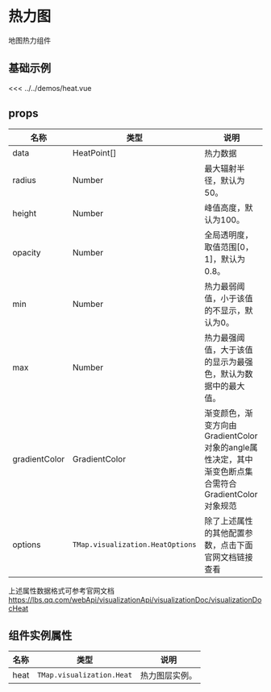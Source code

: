 # 热力图

地图热力组件


## 基础示例

<HeatDemo/>

<<< ../../demos/heat.vue

## props

| 名称            | 类型                         | 说明                                                 |
| --------------- | ---------------------------- | ---------------------------------------------------- |
| data         | HeatPoint[]                                       | 热力数据          |
| radius     | Number | 最大辐射半径，默认为50。 | 
| height | Number                        | 峰值高度，默认为100。   |
| opacity | Number                        | 全局透明度，取值范围[0，1]，默认为0.8。   |
| min | Number                        | 热力最弱阈值，小于该值的不显示，默认为0。   |
| max | Number                        | 热力最强阈值，大于该值的显示为最强色，默认为数据中的最大值。   |
| gradientColor | GradientColor | 渐变颜色，渐变方向由GradientColor对象的angle属性决定，其中渐变色断点集合需符合GradientColor对象规范   |
| options   | `TMap.visualization.HeatOptions` |  除了上述属性的其他配置参数，点击下面官网文档链接查看             

上述属性数据格式可参考官网文档 https://lbs.qq.com/webApi/visualizationApi/visualizationDoc/visualizationDocHeat

## 组件实例属性

| 名称            | 类型                         | 说明                                                 |
| --------------- | ---------------------------- | ---------------------------------------------------- |
|    heat      | `TMap.visualization.Heat` | 热力图层实例。                                   |